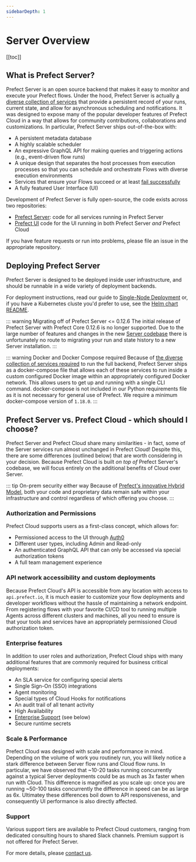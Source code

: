 ```yaml
---
sidebarDepth: 1
---
```


# Server Overview


[[toc]]


## What is Prefect Server?

Prefect Server is an open source backend that makes it easy to monitor and execute your Prefect flows. 
Under the hood, Prefect Server is actually [a diverse collection of services](architecture.html) that provide a persistent record of your runs, current state, and allow for asynchronous scheduling and notifications.
It was designed to expose many of the popular developer features of Prefect Cloud in a way that allows for community contributions, collaborations and customizations.  In particular, Prefect Server ships out-of-the-box with:

- A persistent metadata database
- A highly scalable scheduler 
- An expressive GraphQL API for making queries and triggering actions (e.g., event-driven flow runs)
- A unique design that separates the host processes from execution processes so that you can schedule and orchestrate Flows with diverse execution environments
- Services that ensure your Flows succeed or at least [fail successfully](https://medium.com/the-prefect-blog/positive-and-negative-data-engineering-a02cb497583d)
- A fully featured User Interface (UI) 

Development of Prefect Server is fully open-source, the code exists across two repositories:

- [Prefect Server](https://github.com/PrefectHQ/Server): code for all services running in
  Prefect Server
- [Prefect UI](https://github.com/PrefectHQ/ui) code for the UI running in both Prefect Server
  _and_ Prefect Cloud

If you have feature requests or run into problems, please file an issue in the appropriate
repository.

## Deploying Prefect Server

Prefect Server is designed to be deployed inside user infrastructure, and should be runnable in a wide
variety of deployment backends. 

For deployment instructions, read our guide to [Single-Node Deployment](/orchestration/Server/deploy-local.html) or, if you have a Kubernetes cluste you'd prefer to use, see the [Helm chart README](https://github.com/PrefectHQ/server/tree/master/helm/prefect-server).

::: warning Migrating off of Prefect Server <= 0.12.6
The initial release of Prefect Server with Prefect Core 0.12.6 is no longer supported. Due to the large number of features and changes in the new [Server codebase](https://github.com/PrefectHQ/server) there is unfortunately no route to migrating your run and state history to a new Server installation.
:::

::: warning Docker and Docker Compose required
Because of [the diverse collection of services required](architecture.html) to run the full backend, Prefect Server ships as a docker-compose file that allows each of these services to run inside a custom configured Docker image within an appropriately configured Docker network.  This allows users to get up and running with a single CLI command. docker-compose is not included in our Python requirements file as it is not necessary for general use of Prefect. We require a minimum docker-compose version of `1.18.0`.
:::

## Prefect Server vs. Prefect Cloud - which should I choose?

Prefect Server and Prefect Cloud share many similarities - in fact, some of the Server services run almost unchanged in Prefect Cloud! Despite this, there are some differences (outlined below) that are worth considering in your decision. Because Prefect Cloud is built _on top of_ Prefect Server's codebase, we will focus entirely on the additional benefits of Cloud over Server.

::: tip On-prem security either way
Because of [Prefect's innovative Hybrid Model](https://medium.com/the-prefect-blog/the-prefect-hybrid-model-1b70c7fd296), both your code and proprietary data remain safe within your infrastructure and control regardless of which offering you choose.
:::

### Authorization and Permissions

Prefect Cloud supports users as a first-class concept, which allows for:
- Permissioned access to the UI through [Auth0](https://auth0.com/)
- Different user types, including Admin and Read-only
- An authenticated GraphQL API that can only be accessed via special authorization tokens
- A full team management experience

### API network accessibility and custom deployments

Because Prefect Cloud's API is accessible from any location with access to `api.prefect.io`, it is much easier to customize your flow deployments and developer workflows without the hassle of maintaining a network endpoint. From registering flows with your favorite CI/CD tool to running multiple Agents across different clusters and machines, all you need to ensure is that your tools and services have an appropriately permissioned Cloud authorization token.

### Enterprise features

In addition to user roles and authorization, Prefect Cloud ships with many additional features that are commonly required for business critical deployments:
- An SLA service for configuring special alerts
- Single Sign-On (SSO) integrations
- Agent monitoring
- Special types of Cloud Hooks for notifications
- An audit trail of all tenant activity
- High Availability
- [Enterprise Support](#support) (see below)
- Secure runtime secrets

### Scale & Performance

Prefect Cloud was designed with scale and performance in mind.  Depending on the volume of work you routinely run, you will likely notice a stark difference between Server flow runs and Cloud flow runs.  In particular, we have observed that ~10-20 tasks running concurrently against a typical Server deployments could be as much as 3x faster when run with Cloud.  This difference is magnified as you scale up: once you are running ~50-100 tasks concurrently the difference in speed can be as large as 6x.  Ultimatey these differences boil down to API responsiveness, and consequently UI performance is also directly affected.

### Support

Various support tiers are available to Prefect Cloud customers, ranging from dedicated consulting hours to shared Slack channels.  Premium support is not offered for Prefect Server.

For more details, please [contact us](mailto:hello@prefect.io).
